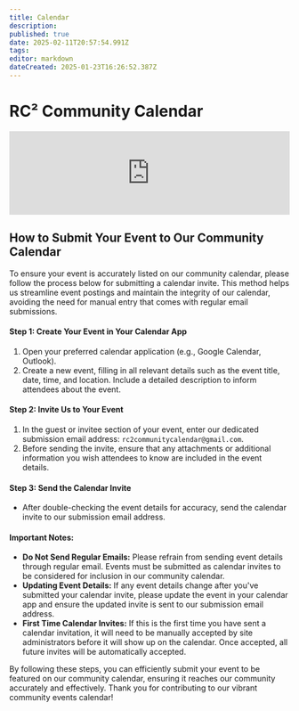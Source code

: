 ```yaml
---
title: Calendar
description: 
published: true
date: 2025-02-11T20:57:54.991Z
tags: 
editor: markdown
dateCreated: 2025-01-23T16:26:52.387Z
---
```


# RC² Community Calendar
<div class="map">
  <iframe src="https://embed.styledcalendar.com/#wyCgYjGQbGQ914TWPjq5" title="Styled Calendar" class="styled-calendar-container" style="width: 100%; border: none;" data-cy="calendar-embed-iframe"></iframe>
<script async type="module" src="https://embed.styledcalendar.com/assets/parent-window.js"></script>
</div>

## How to Submit Your Event to Our Community Calendar

To ensure your event is accurately listed on our community calendar, please follow the process below for submitting a calendar invite. This method helps us streamline event postings and maintain the integrity of our calendar, avoiding the need for manual entry that comes with regular email submissions.

#### **Step 1: Create Your Event in Your Calendar App**

1. Open your preferred calendar application (e.g., Google Calendar, Outlook).
2. Create a new event, filling in all relevant details such as the event title, date, time, and location. Include a detailed description to inform attendees about the event.

#### **Step 2: Invite Us to Your Event**

1. In the guest or invitee section of your event, enter our dedicated submission email address: `rc2communitycalendar@gmail.com`.
2. Before sending the invite, ensure that any attachments or additional information you wish attendees to know are included in the event details.

#### **Step 3: Send the Calendar Invite**

- After double-checking the event details for accuracy, send the calendar invite to our submission email address.

#### **Important Notes:**

- **Do Not Send Regular Emails:** Please refrain from sending event details through regular email. Events must be submitted as calendar invites to be considered for inclusion in our community calendar.
- **Updating Event Details:** If any event details change after you've submitted your calendar invite, please update the event in your calendar app and ensure the updated invite is sent to our submission email address.
- **First Time Calendar Invites:** If this is the first time you have sent a calendar invitation, it will need to be manually accepted by site administrators before it will show up on the calendar. Once accepted, all future invites will be automatically accepted. 

    

By following these steps, you can efficiently submit your event to be featured on our community calendar, ensuring it reaches our community accurately and effectively. Thank you for contributing to our vibrant community events calendar!
